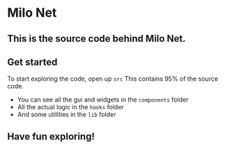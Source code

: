 
# Milo Net

## This is the source code behind Milo Net.


## Get started
To start exploring the code, open up `src`
This contains 95% of the source code.

- You can see all the gui and widgets in the `components` folder
- All the actual logic in the `hooks` folder
- And some utilities in the `lib` folder

## Have fun exploring!
